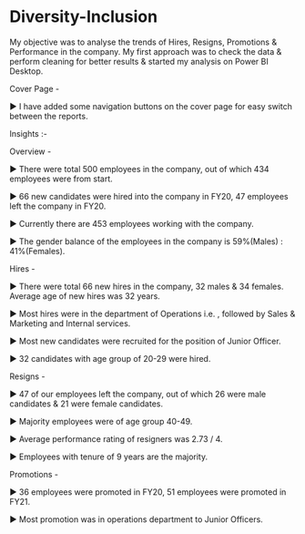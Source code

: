 # Diversity-Inclusion

My objective was to analyse the trends of Hires, Resigns, Promotions & Performance in the company.
My first approach was to check the data & perform cleaning for better results & started my analysis on Power BI Desktop.


Cover Page -

▶ I have added some navigation buttons on the cover page for easy switch between the reports.


Insights :-

Overview -

▶ There were total 500 employees in the company, out of which 434 employees were from start.

▶ 66 new candidates were hired into the company in FY20, 47 employees left the company in FY20.

▶ Currently there are 453 employees working with the company.

▶ The gender balance of the employees in the company is 59%(Males) : 41%(Females).


Hires -

▶ There were total 66 new hires in the company, 32 males & 34 females. Average age of new hires was 32 years.

▶ Most hires were in the department of Operations i.e. , followed by Sales & Marketing and Internal services.

▶ Most new candidates were recruited for the position of Junior Officer.

▶ 32 candidates with age group of 20-29 were hired.


Resigns -

▶ 47 of our employees left the company, out of which 26 were male candidates & 21 were female candidates.

▶ Majority employees were of age group 40-49.

▶ Average performance rating of resigners was 2.73 / 4.

▶ Employees with tenure of 9 years are the majority.


Promotions -

▶ 36 employees were promoted in FY20, 51 employees were promoted in FY21.

▶ Most promotion was in operations department to Junior Officers.
